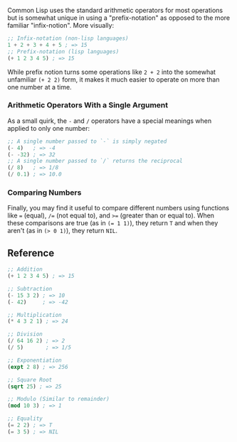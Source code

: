 Common Lisp uses the standard arithmetic operators for most operations but is somewhat unique in using a "prefix-notation" as opposed to the more familiar "infix-notion". More visually:

```lisp
;; Infix-notation (non-lisp languages)
1 + 2 + 3 + 4 + 5 ; => 15
;; Prefix-notation (lisp languages)
(+ 1 2 3 4 5) ; => 15
```

While prefix notion turns some operations like `2 + 2` into the somewhat unfamiliar `(+ 2 2)` form, it makes it much easier to operate on more than one number at a time.

### Arithmetic Operators With a Single Argument

As a small quirk, the `-` and `/` operators have a special meanings when applied to only one number:

```lisp
;; A single number passed to `-` is simply negated
(- 4)   ; => -4
(- -32) ; => 32
;; A single number passed to `/` returns the reciprocal
(/ 8)   ; => 1/8
(/ 0.1) ; => 10.0
```

### Comparing Numbers

Finally, you may find it useful to compare different numbers using functions like `=` (equal), `/=` (not equal to), and `>=` (greater than or equal to). When these comparisons are true (as in `(= 1 1)`), they return `T` and when they aren't (as in `(> 0 1)`), they return `NIL`.

## Reference

```lisp
;; Addition
(+ 1 2 3 4 5) ; => 15

;; Subtraction
(- 15 3 2) ; => 10
(- 42)     ; => -42

;; Multiplication
(* 4 3 2 1) ; => 24

;; Division
(/ 64 16 2) ; => 2
(/ 5)       ; => 1/5

;; Exponentiation
(expt 2 8) ; => 256

;; Square Root
(sqrt 25) ; => 25

;; Modulo (Similar to remainder)
(mod 10 3) ; => 1

;; Equality
(= 2 2) ; => T
(= 3 5) ; => NIL
```
